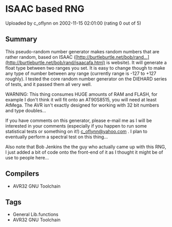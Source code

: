 # ISAAC based RNG

Uploaded by c_oflynn on 2002-11-15 02:01:00 (rating 0 out of 5)

## Summary

This pseudo-random number generator makes random numbers that are rather random, based on ISAAC ([http://burtleburtle.net/bob/rand...](http://burtleburtle.net/bob/rand/isaacafa.html) is website). It will generate a float type between two ranges you set. It is easy to change though to make any type of number between any range (currently range is -127 to +127 roughly). I tested the core random number generator on the DIEHARD series of tests, and it passed them all very well.


WARNING: This thing consumes HUGE amounts of RAM and FLASH, for example I don't think it will fit onto an AT90S8515, you will need at least AtMega. The AVR isn't exactly designed for working with 32 bit numbers and type doubles...


If you have comments on this generator, please e-mail me as I will be interested in your comments (especially if you happen to run some statistical tests or something on it!) [c\_oflynn@yahoo.com](mailto:c_oflynn@yahoo.com) . I plan to eventually perform a spectral test on this thing...


Also note that Bob Jenkins the the guy who actually came up with this RNG, I just added a bit of code onto the front-end of it as I thought it might be of use to people here...

## Compilers

- AVR32 GNU Toolchain

## Tags

- General Lib.functions
- AVR32 GNU Toolchain
